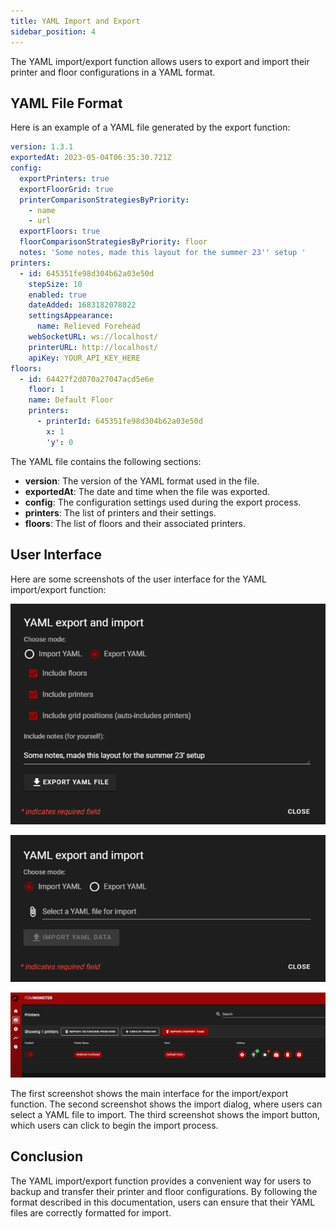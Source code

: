```yaml
---
title: YAML Import and Export
sidebar_position: 4
---
```


The YAML import/export function allows users to export and import their printer and floor configurations in a YAML format.

## YAML File Format

Here is an example of a YAML file generated by the export function:

```yaml
version: 1.3.1
exportedAt: 2023-05-04T06:35:30.721Z
config:
  exportPrinters: true
  exportFloorGrid: true
  printerComparisonStrategiesByPriority:
    - name
    - url
  exportFloors: true
  floorComparisonStrategiesByPriority: floor
  notes: 'Some notes, made this layout for the summer 23'' setup '
printers:
  - id: 645351fe98d304b62a03e50d
    stepSize: 10
    enabled: true
    dateAdded: 1683182078022
    settingsAppearance:
      name: Relieved Forehead
    webSocketURL: ws://localhost/
    printerURL: http://localhost/
    apiKey: YOUR_API_KEY_HERE
floors:
  - id: 64427f2d070a27047acd5e6e
    floor: 1
    name: Default Floor
    printers:
      - printerId: 645351fe98d304b62a03e50d
        x: 1
        'y': 0
```

The YAML file contains the following sections:

- **version**: The version of the YAML format used in the file.
- **exportedAt**: The date and time when the file was exported.
- **config**: The configuration settings used during the export process.
- **printers**: The list of printers and their settings.
- **floors**: The list of floors and their associated printers.

## User Interface

Here are some screenshots of the user interface for the YAML import/export function:

![UI screenshot 1](../images/export-ui.png)

![UI screenshot 2](../images/import-ui.png)

![UI screenshot 3](../images/button-function.png)

The first screenshot shows the main interface for the import/export function. The second screenshot shows the import dialog, where users can select a YAML file to import. The third screenshot shows the import button, which users can click to begin the import process.

## Conclusion

The YAML import/export function provides a convenient way for users to backup and transfer their printer and floor configurations. By following the format described in this documentation, users can ensure that their YAML files are correctly formatted for import.
